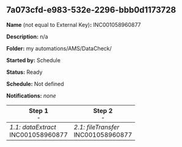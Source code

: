 ## 7a073cfd-e983-532e-2296-bbb0d1173728

**Name** (not equal to External Key)**:** INC001058960877

**Description:** n/a

**Folder:** my automations/AMS/DataCheck/

**Started by:** Schedule

**Status:** Ready

**Schedule:** Not defined

**Notifications:** _none_


| Step 1<br>_<small>-</small>_ | Step 2<br>_<small>-</small>_ |
| --- | --- |
| _1.1: dataExtract_<br>INC001058960877 | _2.1: fileTransfer_<br>INC001058960877 |
